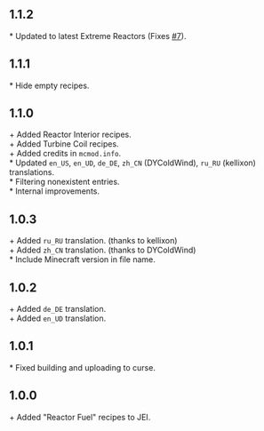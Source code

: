1.1.2
-----

\* Updated to latest Extreme Reactors (Fixes [#7](https://github.com/AuraDevelopmentTeam/JustEnoughReactors/issues/7)).  

1.1.1
-----

\* Hide empty recipes.  


1.1.0
-----

\+ Added Reactor Interior recipes.  
\+ Added Turbine Coil recipes.  
\+ Added credits in `mcmod.info`.  
\* Updated `en_US`, `en_UD`, `de_DE`, `zh_CN` (DYColdWind), `ru_RU` (kellixon) translations.  
\* Filtering nonexistent entries.  
\* Internal improvements.  


1.0.3
-----

\+ Added `ru_RU` translation. (thanks to kellixon)  
\+ Added `zh_CN` translation. (thanks to DYColdWind)  
\* Include Minecraft version in file name.  


1.0.2
-----

\+ Added `de_DE` translation.  
\+ Added `en_UD` translation.  


1.0.1
-----

\* Fixed building and uploading to curse.  


1.0.0
-----

\+ Added "Reactor Fuel" recipes to JEI.  

